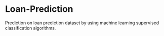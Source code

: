 # Loan-Prediction
Prediction on loan prediction dataset by using machine learning supervised classification algorithms.
